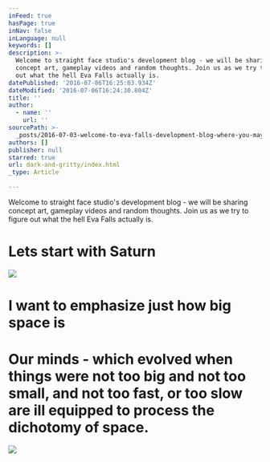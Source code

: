 ```yaml
---
inFeed: true
hasPage: true
inNav: false
inLanguage: null
keywords: []
description: >-
  Welcome to straight face studio's development blog - we will be sharing
  concept art, gameplay videos and random thoughts. Join us as we try to figure
  out what the hell Eva Falls actually is.
datePublished: '2016-07-06T16:25:03.934Z'
dateModified: '2016-07-06T16:24:30.804Z'
title: ''
author:
  - name: ''
    url: ''
sourcePath: >-
  _posts/2016-07-03-welcome-to-eva-falls-development-blog-where-you-may-find-co.md
authors: []
publisher: null
starred: true
url: dark-and-gritty/index.html
_type: Article

---
```

Welcome to straight face studio's development blog - we will be sharing concept art, gameplay videos and random thoughts. Join us as we try to figure out what the hell Eva Falls actually is.

# Lets start with Saturn
![](https://s3-us-west-2.amazonaws.com/the-grid-img/p/e7523af340987e5e224c5e3f5d851d3158fa8d25.png)

# I want to emphasize just how big space is 

# Our minds - which evolved when things were not too big and not too small, and not too fast, or too slow are ill equipped to process the dichotomy of space.
![](https://s3-us-west-2.amazonaws.com/the-grid-img/p/a793d6b9cbadf164a9957bb34f77341ea67a9956.png)